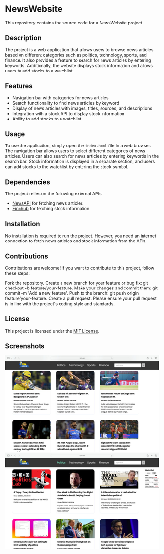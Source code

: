 # NewsWebsite

This repository contains the source code for a NewsWebsite project.

## Description

The project is a web application that allows users to browse news articles based on different categories such as politics, technology, sports, and finance. It also provides a feature to search for news articles by entering keywords. Additionally, the website displays stock information and allows users to add stocks to a watchlist.

## Features

- Navigation bar with categories for news articles
- Search functionality to find news articles by keyword
- Display of news articles with images, titles, sources, and descriptions
- Integration with a stock API to display stock information
- Ability to add stocks to a watchlist

## Usage

To use the application, simply open the `index.html` file in a web browser. The navigation bar allows users to select different categories of news articles. Users can also search for news articles by entering keywords in the search bar. Stock information is displayed in a separate section, and users can add stocks to the watchlist by entering the stock symbol.

## Dependencies

The project relies on the following external APIs:
- [NewsAPI](https://newsapi.org/) for fetching news articles
- [Finnhub](https://finnhub.io/) for fetching stock information

## Installation

No installation is required to run the project. However, you need an internet connection to fetch news articles and stock information from the APIs.

## Contributions

Contributions are welcome! If you want to contribute to this project, follow these steps:

Fork the repository.
Create a new branch for your feature or bug fix: git checkout -b feature/your-feature.
Make your changes and commit them: git commit -m 'Add a new feature'.
Push to the branch: git push origin feature/your-feature.
Create a pull request.
Please ensure your pull request is in line with the project's coding style and standards.

## License

This project is licensed under the [MIT License](LICENSE).

## Screenshots

![Screenshot](Screenshot1.jpeg)
![Screenshot](Screenshot2.jpeg)
